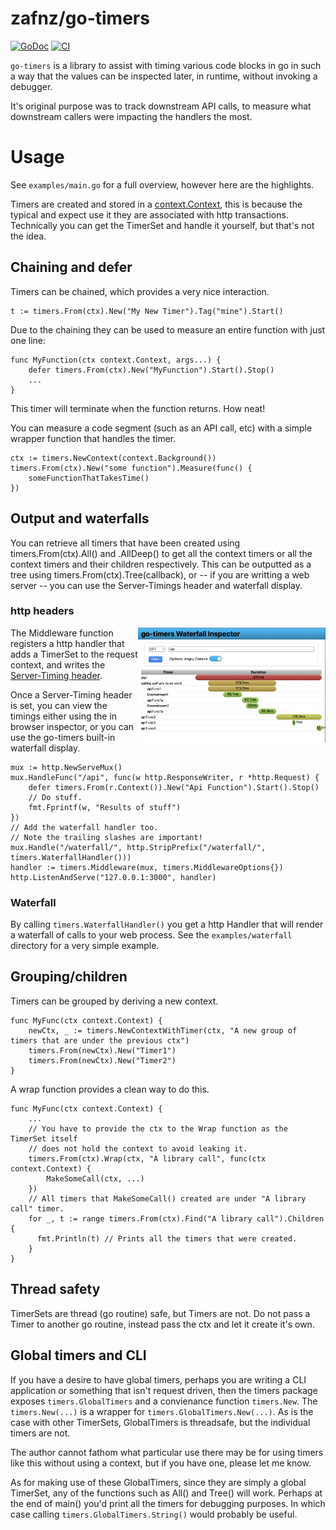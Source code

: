# zafnz/go-timers
[![GoDoc](https://godoc.org/github.com/zafnz/go-timers?status.svg)](https://godoc.org/github.com/zafnz/go-timers)
[![CI](https://github.com/zafnz/go-timers/actions/workflows/main.yml/badge.svg)](https://github.com/zafnz/go-timers/actions/workflows/main.yml)

`go-timers` is a library to assist with timing various code blocks in go in such a way that the values can be 
inspected later, in runtime, without invoking a debugger.

It's original purpose was to track downstream API calls, to measure 
what downstream callers were impacting the handlers the most. 

# Usage

See `examples/main.go` for a full overview, however here are the highlights.

Timers are created and stored in a [context.Context](https://pkg.go.dev/context), this is because the typical
and expect use it they are associated with http transactions. Technically you can get the TimerSet and handle
it yourself, but that's not the idea. 

## Chaining and defer
Timers can be chained, which provides a very nice interaction.
```
t := timers.From(ctx).New("My New Timer").Tag("mine").Start()
```
Due to the chaining they can be used to measure an entire function with just one line:
```
func MyFunction(ctx context.Context, args...) {
    defer timers.From(ctx).New("MyFunction").Start().Stop()
    ...
}
```
This timer will terminate when the function returns. How neat!

You can measure a code segment (such as an API call, etc) with a simple wrapper function that handles the
timer.
```
ctx := timers.NewContext(context.Background())
timers.From(ctx).New("some function").Measure(func() {
    someFunctionThatTakesTime()
})
```

## Output and waterfalls
You can retrieve all timers that have been created using timers.From(ctx).All() and .AllDeep() to get
all the context timers or all the context timers and their children respectively. This can be outputted
as a tree using timers.From(ctx).Tree(callback), or -- if you are writting a web server -- you can use
the Server-Timings header and waterfall display.

### http headers
<img align="right" src="waterfall.png" alt="waterfall example" width="300"/>
The Middleware function registers a http handler that adds a TimerSet to the request context, and writes
the <a href="https://developer.mozilla.org/en-US/docs/Web/HTTP/Headers/Server-Timing">Server-Timing header</a>. 

Once a Server-Timing header is set, you can view the timings either using the in browser inspector, or you
can use the go-timers built-in waterfall display.

```
mux := http.NewServeMux()
mux.HandleFunc("/api", func(w http.ResponseWriter, r *http.Request) {
    defer timers.From(r.Context()).New("Api Function").Start().Stop()
    // Do stuff.
    fmt.Fprintf(w, "Results of stuff")
})
// Add the waterfall handler too.
// Note the trailing slashes are important!
mux.Handle("/waterfall/", http.StripPrefix("/waterfall/", timers.WaterfallHandler()))
handler := timers.Middleware(mux, timers.MiddlewareOptions{})
http.ListenAndServe("127.0.0.1:3000", handler)
```

### Waterfall
By calling `timers.WaterfallHandler()` you get a http Handler that will render a waterfall of calls to your
web process. See the `examples/waterfall` directory for a very simple example. 

## Grouping/children
Timers can be grouped by deriving a new context.
```
func MyFunc(ctx context.Context) {
    newCtx, _ := timers.NewContextWithTimer(ctx, "A new group of timers that are under the previous ctx")  
    timers.From(newCtx).New("Timer1")
    timers.From(newCtx).New("Timer2")
}
```

A wrap function provides a clean way to do this. 
```
func MyFunc(ctx context.Context) {
    ...
    // You have to provide the ctx to the Wrap function as the TimerSet itself
    // does not hold the context to avoid leaking it. 
    timers.From(ctx).Wrap(ctx, "A library call", func(ctx context.Context) {
        MakeSomeCall(ctx, ...)
    })
    // All timers that MakeSomeCall() created are under "A library call" timer. 
    for _, t := range timers.From(ctx).Find("A library call").Children {
      fmt.Println(t) // Prints all the timers that were created.
    }
}
```
 
## Thread safety

TimerSets are thread (go routine) safe, but Timers are not. Do not pass a Timer to another go routine, instead
pass the ctx and let it create it's own. 

## Global timers and CLI

If you have a desire to have global timers, perhaps you are writing a CLI application or something that isn't
request driven, then the timers package exposes `timers.GlobalTimers` and a convienance function `timers.New`.
The `timers.New(...)` is a wrapper for `timers.GlobalTimers.New(...)`. As is the case with other TimerSets,
GlobalTimers is threadsafe, but the individual timers are not. 

The author cannot fathom what particular use there may be for using timers like this without using a context,
but if you have one, please let me know. 

As for making use of these GlobalTimers, since they are simply a global TimerSet, any of the functions such as
All() and Tree() will work. Perhaps at the end of main() you'd print all the timers for debugging purposes.
In which case calling `timers.GlobalTimers.String()` would probably be useful.
